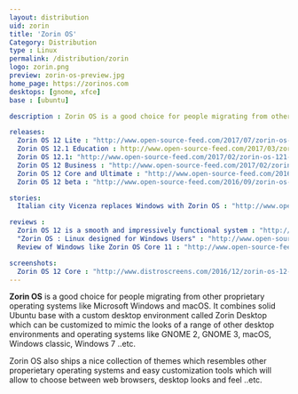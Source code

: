 ```yaml
---
layout: distribution
uid: zorin
title: 'Zorin OS'
Category: Distribution
type : Linux
permalink: /distribution/zorin
logo: zorin.png
preview: zorin-os-preview.jpg
home_page: https://zorinos.com
desktops: [gnome, xfce]
base : [ubuntu]

description : Zorin OS is a good choice for people migrating from other proprietary operating systems like Microsoft Windows and macOS. Stories and reviews on Zorin OS

releases:
  Zorin OS 12 Lite : "http://www.open-source-feed.com/2017/07/zorin-os-12-lite-released-with.html"
  Zorin OS 12.1 Education : http://www.open-source-feed.com/2017/03/zorin-os-121-education-flavor-released.html
  Zorin OS 12.1: "http://www.open-source-feed.com/2017/02/zorin-os-121-released-with-linux-kernel.html"
  Zorin OS 12 Business : "http://www.open-source-feed.com/2017/02/zorin-os-12-business-edition-released.html"
  Zorin OS 12 Core and Ultimate : "http://www.open-source-feed.com/2016/11/zorin-os-12-core-and-ultimate-editions.html"
  Zorin OS 12 beta : "http://www.open-source-feed.com/2016/09/zorin-os-12-beta-released-with-zorin.html"

stories:
  Italian city Vicenza replaces Windows with Zorin OS : "http://www.open-source-feed.com/2016/05/italian-city-vicenza-replaces-windows.html"

reviews :
  Zorin OS 12 is a smooth and impressively functional system : "http://www.open-source-feed.com/2016/12/zorin-os-12-is-smooth-and-impressively.html"
  "Zorin OS : Linux designed for Windows Users" : "http://www.open-source-feed.com/2016/04/zorin-os-linux-designed-for-windows.html"
  Review of Windows like Zorin OS Core 11 : "http://www.open-source-feed.com/2016/02/review-of-windows-like-zorin-os-core-11.html"

screenshots:
  Zorin OS 12 Core : "http://www.distroscreens.com/2016/12/zorin-os-12-core-screenshots.html"
---
```


**Zorin OS** is a good choice for people migrating from other proprietary operating systems like Microsoft Windows and macOS. It combines solid Ubuntu base with a custom desktop environment called Zorin Desktop which can be customized to mimic the looks of a range of other desktop environments and operating systems like GNOME 2, GNOME 3, macOS, Windows classic, Windows 7 ..etc.

Zorin OS also ships a nice collection of themes which resembles other properietary operating systems and easy customization tools which will allow to choose between web browsers, desktop looks and feel ..etc.
